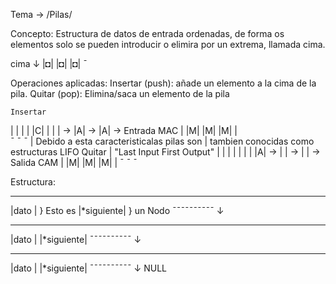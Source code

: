 Tema -> /Pilas/

Concepto: Estructura de datos de entrada ordenadas, de forma os elementos solo se pueden introducir o elimira por un extrema, llamada cima.

   cima
     ↓
    |◘|
    |◘|
    |◘|
     ¯

Operaciones aplicadas:
    Insertar (push): añade un elemento a la cima de la pila.
    Quitar (pop): Elimina/saca un elemento de la pila

    Insertar
| |   | |   |C|                     |
| | → |A| → |A| → Entrada MAC       |
|M|   |M|   |M|                     |   
 ¯     ¯     ¯                      |   Debido a esta caracteristicalas pilas son
                                    |   tambien conocidas como estructuras LIFO
     Quitar                         |           "Last Input First Output"
| |   | |   | |                     |
|A| → | | → | | → Salida CAM        |
|M|   |M|   |M|                     |
 ¯     ¯     ¯

 Estructura:
  __________
 |dato      | } Esto es
 |*siguiente| } un Nodo
  ¯¯¯¯¯¯¯¯¯¯
     ↓
  __________
 |dato      |
 |*siguiente|
  ¯¯¯¯¯¯¯¯¯¯
     ↓
  __________
 |dato      |
 |*siguiente|
  ¯¯¯¯¯¯¯¯¯¯
     ↓
    NULL